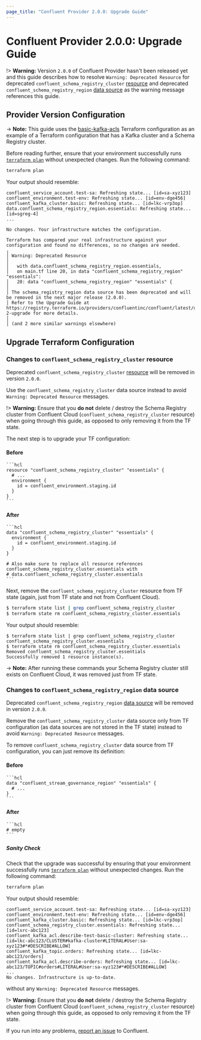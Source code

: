 ```yaml
---
page_title: "Confluent Provider 2.0.0: Upgrade Guide"
---
```

# Confluent Provider 2.0.0: Upgrade Guide

!> **Warning:** Version `2.0.0` of Confluent Provider hasn't been released yet and this guide describes how to resolve `Warning: Deprecated Resource` for deprecated `confluent_schema_registry_cluster` [resource](https://registry.terraform.io/providers/confluentinc/confluent/1.65.0/docs/resources/confluent_schema_registry_cluster) and 
 deprecated `confluent_schema_registry_region` [data source](https://registry.terraform.io/providers/confluentinc/confluent/1.65.0/docs/data-sources/confluent_schema_registry_region) as the warning message references this guide.

## Provider Version Configuration

-> **Note:** This guide uses the [basic-kafka-acls](https://github.com/confluentinc/terraform-provider-confluent/tree/v1.65.0/examples/configurations/basic-kafka-acls) Terraform configuration as an example of a Terraform configuration that has a Kafka cluster and a Schema Registry cluster.

Before reading further, ensure that your environment
successfully runs [`terraform plan`](https://www.terraform.io/docs/commands/plan.html)
without unexpected changes. Run the following command:
```bash
terraform plan
```
Your output should resemble:
```
confluent_service_account.test-sa: Refreshing state... [id=sa-xyz123]
confluent_environment.test-env: Refreshing state... [id=env-dge456]
confluent_kafka_cluster.basic: Refreshing state... [id=lkc-vrp3op]
data.confluent_schema_registry_region.essentials: Refreshing state... [id=sgreg-4]
...

No changes. Your infrastructure matches the configuration.

Terraform has compared your real infrastructure against your configuration and found no differences, so no changes are needed.
╷
│ Warning: Deprecated Resource
│ 
│   with data.confluent_schema_registry_region.essentials,
│   on main.tf line 20, in data "confluent_schema_registry_region" "essentials":
│   20: data "confluent_schema_registry_region" "essentials" {
│ 
│ The schema_registry_region data source has been deprecated and will be removed in the next major release (2.0.0). 
│ Refer to the Upgrade Guide at https://registry.terraform.io/providers/confluentinc/confluent/latest/docs/guides/version-2-upgrade for more details.
│ 
│ (and 2 more similar warnings elsewhere)
```

## Upgrade Terraform Configuration

### Changes to `confluent_schema_registry_cluster` resource

Deprecated `confluent_schema_registry_cluster`
[resource](https://registry.terraform.io/providers/confluentinc/confluent/1.65.0/docs/resources/confluent_schema_registry_cluster) will be removed in version `2.0.0`.

Use the `confluent_schema_registry_cluster` data source instead to avoid `Warning: Deprecated Resource` messages.

!> **Warning:** Ensure that you **do not** delete / destroy the Schema Registry cluster from Confluent Cloud (`confluent_schema_registry_cluster` resource) when going through this guide, as opposed to only removing it from the TF state.

The next step is to upgrade your TF configuration:

#### Before
    ```hcl
    resource "confluent_schema_registry_cluster" "essentials" {
      # ...
      environment {
        id = confluent_environment.staging.id
      }
    }
    ```

#### After
    ```hcl
    data "confluent_schema_registry_cluster" "essentials" {
      environment {
        id = confluent_environment.staging.id
      }
    }

    # Also make sure to replace all resource references confluent_schema_registry_cluster.essentials with
    # data.confluent_schema_registry_cluster.essentials
    ```

Next, remove the `confluent_schema_registry_cluster` resource from TF state (again, just from TF state and not from Confluent Cloud).

```bash
$ terraform state list | grep confluent_schema_registry_cluster 
$ terraform state rm confluent_schema_registry_cluster.essentials
```

Your output should resemble:
```
$ terraform state list | grep confluent_schema_registry_cluster 
confluent_schema_registry_cluster.essentials
$ terraform state rm confluent_schema_registry_cluster.essentials
Removed confluent_schema_registry_cluster.essentials
Successfully removed 1 resource instance(s).
```

-> **Note:** After running these commands your Schema Registry cluster still exists on Confluent Cloud, it was removed just from TF state.

### Changes to `confluent_schema_registry_region` data source

Deprecated `confluent_schema_registry_region`
[data source](https://registry.terraform.io/providers/confluentinc/confluent/1.65.0/docs/data-sources/confluent_schema_registry_region) will be removed in version `2.0.0`.


Remove the `confluent_schema_registry_cluster` data source only from TF configuration (as data sources are not stored in the TF state) instead 
to avoid `Warning: Deprecated Resource` messages.

To remove `confluent_schema_registry_cluster` data source from TF configuration, you can just remove its definition:

#### Before
    ```hcl
    data "confluent_stream_governance_region" "essentials" {
      # ...
    }
    ```

#### After
    ```hcl
    # empty
    ```

##### Sanity Check

Check that the upgrade was successful by ensuring that your environment
successfully runs [`terraform plan`](https://www.terraform.io/docs/commands/plan.html)
without unexpected changes. Run the following command:
```bash
terraform plan
```
Your output should resemble:
```
confluent_service_account.test-sa: Refreshing state... [id=sa-xyz123]
confluent_environment.test-env: Refreshing state... [id=env-dge456]
confluent_kafka_cluster.basic: Refreshing state... [id=lkc-vrp3op]
confluent_schema_registry_cluster.essentials: Refreshing state... [id=lsrc-abc123]
confluent_kafka_acl.describe-test-basic-cluster: Refreshing state... [id=lkc-abc123/CLUSTER#kafka-cluster#LITERAL#User:sa-xyz123#*#DESCRIBE#ALLOW]
confluent_kafka_topic.orders: Refreshing state... [id=lkc-abc123/orders]
confluent_kafka_acl.describe-orders: Refreshing state... [id=lkc-abc123/TOPIC#orders#LITERAL#User:sa-xyz123#*#DESCRIBE#ALLOW]
...
No changes. Infrastructure is up-to-date.
```

without any `Warning: Deprecated Resource` messages.

!> **Warning:** Ensure that you **do not** delete / destroy the Schema Registry cluster from Confluent Cloud (`confluent_schema_registry_cluster` resource) when going through this guide, as opposed to only removing it from the TF state.

If you run into any problems, [report an issue](https://github.com/confluentinc/terraform-provider-confluent/issues) to Confluent.
